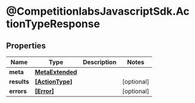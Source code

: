 # @CompetitionlabsJavascriptSdk.ActionTypeResponse

## Properties

Name | Type | Description | Notes
------------ | ------------- | ------------- | -------------
**meta** | [**MetaExtended**](docs/MetaExtended.md) |  | 
**results** | [**[ActionType]**](docs/ActionType.md) |  | [optional] 
**errors** | [**[Error]**](docs/Error.md) |  | [optional] 


